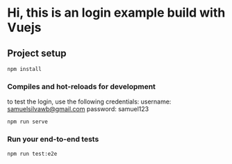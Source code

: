 # Hi, this is an login example build with Vuejs

## Project setup

```
npm install
```

### Compiles and hot-reloads for development

to test the login, use the following credentials:
username: samuelsilvawb@gmail.com
password: samuel123

```
npm run serve
```

### Run your end-to-end tests

```
npm run test:e2e
```
